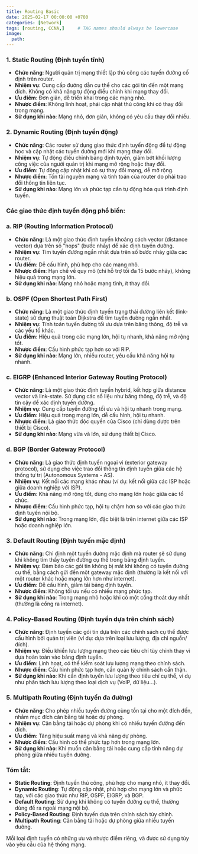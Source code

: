 ```yaml
---
title: Routing Basic 
date: 2025-02-17 00:00:00 +0700
categories: [Network]
tags: [routing, CCNA,]     # TAG names should always be lowercase
image:
  path:
---
```

### 1. **Static Routing (Định tuyến tĩnh)**

- **Chức năng**: Người quản trị mạng thiết lập thủ công các tuyến đường cố định trên router.
- **Nhiệm vụ**: Cung cấp đường dẫn cụ thể cho các gói tin đến một mạng đích. Không có khả năng tự động điều chỉnh khi mạng thay đổi.
- **Ưu điểm**: Đơn giản, dễ triển khai trong các mạng nhỏ.
- **Nhược điểm**: Không linh hoạt, phải cập nhật thủ công khi có thay đổi trong mạng.
- **Sử dụng khi nào**: Mạng nhỏ, đơn giản, không có yêu cầu thay đổi nhiều.

### 2. **Dynamic Routing (Định tuyến động)**

- **Chức năng**: Các router sử dụng giao thức định tuyến động để tự động học và cập nhật các tuyến đường mới khi mạng thay đổi.
- **Nhiệm vụ**: Tự động điều chỉnh bảng định tuyến, giảm bớt khối lượng công việc của người quản trị khi mạng mở rộng hoặc thay đổi.
- **Ưu điểm**: Tự động cập nhật khi có sự thay đổi mạng, dễ mở rộng.
- **Nhược điểm**: Tốn tài nguyên mạng và tính toán của router do phải trao đổi thông tin liên tục.
- **Sử dụng khi nào**: Mạng lớn và phức tạp cần tự động hóa quá trình định tuyến.

### Các giao thức định tuyến động phổ biến:

### a. **RIP (Routing Information Protocol)**

- **Chức năng**: Là một giao thức định tuyến khoảng cách vector (distance vector) dựa trên số "hops" (bước nhảy) để xác định tuyến đường.
- **Nhiệm vụ**: Tìm tuyến đường ngắn nhất dựa trên số bước nhảy giữa các router.
- **Ưu điểm**: Dễ cấu hình, phù hợp cho các mạng nhỏ.
- **Nhược điểm**: Hạn chế về quy mô (chỉ hỗ trợ tối đa 15 bước nhảy), không hiệu quả trong mạng lớn.
- **Sử dụng khi nào**: Mạng nhỏ hoặc mạng tĩnh, ít thay đổi.

### b. **OSPF (Open Shortest Path First)**

- **Chức năng**: Là một giao thức định tuyến trạng thái đường liên kết (link-state) sử dụng thuật toán Dijkstra để tìm tuyến đường ngắn nhất.
- **Nhiệm vụ**: Tính toán tuyến đường tối ưu dựa trên băng thông, độ trễ và các yếu tố khác.
- **Ưu điểm**: Hiệu quả trong các mạng lớn, hội tụ nhanh, khả năng mở rộng tốt.
- **Nhược điểm**: Cấu hình phức tạp hơn so với RIP.
- **Sử dụng khi nào**: Mạng lớn, nhiều router, yêu cầu khả năng hội tụ nhanh.

### c. **EIGRP (Enhanced Interior Gateway Routing Protocol)**

- **Chức năng**: Là một giao thức định tuyến hybrid, kết hợp giữa distance vector và link-state. Sử dụng các số liệu như băng thông, độ trễ, và độ tin cậy để xác định tuyến đường.
- **Nhiệm vụ**: Cung cấp tuyến đường tối ưu và hội tụ nhanh trong mạng.
- **Ưu điểm**: Hiệu quả trong mạng lớn, dễ cấu hình, hội tụ nhanh.
- **Nhược điểm**: Là giao thức độc quyền của Cisco (chỉ dùng được trên thiết bị Cisco).
- **Sử dụng khi nào**: Mạng vừa và lớn, sử dụng thiết bị Cisco.

### d. **BGP (Border Gateway Protocol)**

- **Chức năng**: Là giao thức định tuyến ngoại vi (exterior gateway protocol), sử dụng cho việc trao đổi thông tin định tuyến giữa các hệ thống tự trị (Autonomous Systems - AS).
- **Nhiệm vụ**: Kết nối các mạng khác nhau (ví dụ: kết nối giữa các ISP hoặc giữa doanh nghiệp với ISP).
- **Ưu điểm**: Khả năng mở rộng tốt, dùng cho mạng lớn hoặc giữa các tổ chức.
- **Nhược điểm**: Cấu hình phức tạp, hội tụ chậm hơn so với các giao thức định tuyến nội bộ.
- **Sử dụng khi nào**: Trong mạng lớn, đặc biệt là trên internet giữa các ISP hoặc doanh nghiệp lớn.

### 3. **Default Routing (Định tuyến mặc định)**

- **Chức năng**: Chỉ định một tuyến đường mặc định mà router sẽ sử dụng khi không tìm thấy tuyến đường cụ thể trong bảng định tuyến.
- **Nhiệm vụ**: Đảm bảo các gói tin không bị mất khi không có tuyến đường cụ thể, bằng cách gửi đến một gateway mặc định (thường là kết nối với một router khác hoặc mạng lớn hơn như internet).
- **Ưu điểm**: Dễ cấu hình, giảm tải bảng định tuyến.
- **Nhược điểm**: Không tối ưu nếu có nhiều mạng phức tạp.
- **Sử dụng khi nào**: Trong mạng nhỏ hoặc khi có một cổng thoát duy nhất (thường là cổng ra internet).

### 4. **Policy-Based Routing (Định tuyến dựa trên chính sách)**

- **Chức năng**: Định tuyến các gói tin dựa trên các chính sách cụ thể được cấu hình bởi quản trị viên (ví dụ: dựa trên loại lưu lượng, địa chỉ nguồn/đích).
- **Nhiệm vụ**: Điều khiển lưu lượng mạng theo các tiêu chí tùy chỉnh thay vì dựa hoàn toàn vào bảng định tuyến.
- **Ưu điểm**: Linh hoạt, có thể kiểm soát lưu lượng mạng theo chính sách.
- **Nhược điểm**: Cấu hình phức tạp hơn, cần quản lý chính sách cẩn thận.
- **Sử dụng khi nào**: Khi cần định tuyến lưu lượng theo tiêu chí cụ thể, ví dụ như phân tách lưu lượng theo loại dịch vụ (VoIP, dữ liệu...).

### 5. **Multipath Routing (Định tuyến đa đường)**

- **Chức năng**: Cho phép nhiều tuyến đường cùng tồn tại cho một đích đến, nhằm mục đích cân bằng tải hoặc dự phòng.
- **Nhiệm vụ**: Cân bằng tải hoặc dự phòng khi có nhiều tuyến đường đến đích.
- **Ưu điểm**: Tăng hiệu suất mạng và khả năng dự phòng.
- **Nhược điểm**: Cấu hình có thể phức tạp hơn trong mạng lớn.
- **Sử dụng khi nào**: Khi muốn cân bằng tải hoặc cung cấp tính năng dự phòng giữa nhiều tuyến đường.

### Tóm tắt:

- **Static Routing**: Định tuyến thủ công, phù hợp cho mạng nhỏ, ít thay đổi.
- **Dynamic Routing**: Tự động cập nhật, phù hợp cho mạng lớn và phức tạp, với các giao thức như RIP, OSPF, EIGRP, và BGP.
- **Default Routing**: Sử dụng khi không có tuyến đường cụ thể, thường dùng để ra ngoài mạng nội bộ.
- **Policy-Based Routing**: Định tuyến dựa trên chính sách tùy chỉnh.
- **Multipath Routing**: Cân bằng tải hoặc dự phòng giữa nhiều tuyến đường.

Mỗi loại định tuyến có những ưu và nhược điểm riêng, và được sử dụng tùy vào yêu cầu của hệ thống mạng.